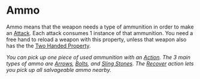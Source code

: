 # Ammo

Ammo means that the weapon needs a type of ammunition in order to make an [Attack](../../Game%20Procedures/Combat/Attack.md). Each attack consumes 1 instance of that ammunition. You need a free hand to reload a weapon with this property, unless that weapon also has the the [Two Handed Property](Two%20Handed%20Property.md).

*You can pick up one piece of used ammunition with an [Action](../../Game%20Procedures/Core%20Procedures/Action.md). The 3 main types of ammo are [Arrows](../Weapons/Ammo/Arrow.md), [Bolts](../Weapons/Ammo/Bolt.md), and [Sling Stones](../Weapons/Ammo/Sling%20Stone.md). The [Recover](../../Game%20Procedures/Exploration/Delving.md#Recover) action lets you pick up all salvageable ammo nearby.*
